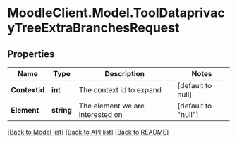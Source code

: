 # MoodleClient.Model.ToolDataprivacyTreeExtraBranchesRequest

## Properties

Name | Type | Description | Notes
------------ | ------------- | ------------- | -------------
**Contextid** | **int** | The context id to expand | [default to null]
**Element** | **string** | The element we are interested on | [default to "null"]

[[Back to Model list]](../README.md#documentation-for-models) [[Back to API list]](../README.md#documentation-for-api-endpoints) [[Back to README]](../README.md)


